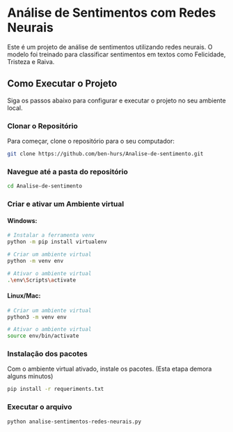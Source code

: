 # Análise de Sentimentos com Redes Neurais

Este é um projeto de análise de sentimentos utilizando redes neurais. O modelo foi treinado para classificar sentimentos em textos como Felicidade, Tristeza e Raiva.

## Como Executar o Projeto

Siga os passos abaixo para configurar e executar o projeto no seu ambiente local.

### Clonar o Repositório

Para começar, clone o repositório para o seu computador:

```bash
git clone https://github.com/ben-hurs/Analise-de-sentimento.git
```

### Navegue até a pasta do repositório
```bash
cd Analise-de-sentimento
```

### Criar e ativar um Ambiente virtual
#### Windows:
```bash
# Instalar a ferramenta venv
python -m pip install virtualenv

# Criar um ambiente virtual
python -m venv env

# Ativar o ambiente virtual
.\env\Scripts\activate
```

#### Linux/Mac:
```bash
# Criar um ambiente virtual
python3 -m venv env

# Ativar o ambiente virtual
source env/bin/activate

```

### Instalação dos pacotes
Com o ambiente virtual ativado, instale os pacotes. (Esta etapa demora alguns minutos)
```bash
pip install -r requeriments.txt
```

### Executar o arquivo
```bash
python analise-sentimentos-redes-neurais.py
```




